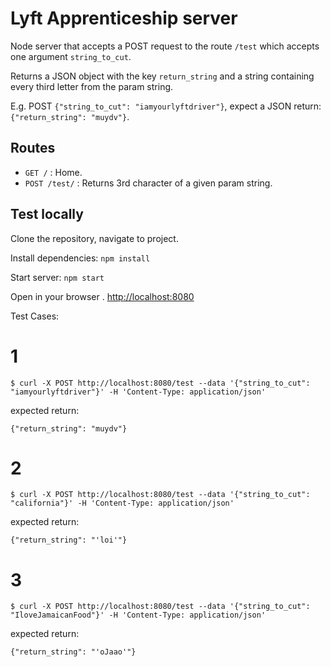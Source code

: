 # Lyft Apprenticeship server

 Node server that accepts a POST request to the route `/test` which accepts one argument `string_to_cut`.

 Returns a JSON object with the key `return_string` and a string containing every third letter from the param string.

 E.g. POST `{"string_to_cut": "iamyourlyftdriver"}`, expect a JSON return: `{"return_string": "muydv"}`.


## Routes
- `GET /`       : Home.
- `POST /test/` : Returns 3rd character of a given param string. 

## Test locally 
 
Clone the repository, navigate to project.

Install dependencies: `npm install`

Start server: `npm start`

Open in your browser . [http://localhost:8080](http://localhost:8080) 


Test Cases:
# 1
```
$ curl -X POST http://localhost:8080/test --data '{"string_to_cut": "iamyourlyftdriver"}' -H 'Content-Type: application/json'
```

expected return:

`{"return_string": "muydv"}`


# 2
```
$ curl -X POST http://localhost:8080/test --data '{"string_to_cut": "california"}' -H 'Content-Type: application/json'
```

expected return:

`{"return_string": "'loi'"}`


# 3
```
$ curl -X POST http://localhost:8080/test --data '{"string_to_cut": "IloveJamaicanFood"}' -H 'Content-Type: application/json'
```

expected return:

`{"return_string": "'oJaao'"}`












